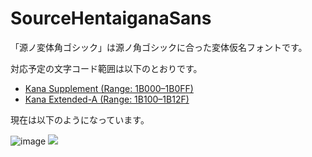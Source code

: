 # SourceHentaiganaSans

「源ノ変体角ゴシック」は源ノ角ゴシックに合った変体仮名フォントです。

対応予定の文字コード範囲は以下のとおりです。

- [Kana Supplement (Range: 1B000–1B0FF)](https://www.unicode.org/charts/PDF/U1B000.pdf)
- [Kana Extended-A (Range: 1B100–1B12F)](https://www.unicode.org/charts/PDF/U1B100.pdf)

現在は以下のようになっています。

![image](https://user-images.githubusercontent.com/18415838/213730466-c130469e-5970-4992-ae5b-21202147a671.png)
![](https://pbs.twimg.com/media/Fml88CKaAAAm0zb?format=jpg&name=4096x4096)
